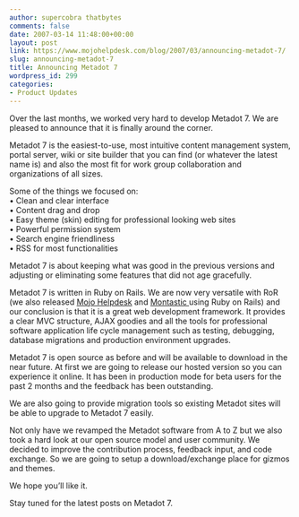 ```yaml
---
author: supercobra thatbytes
comments: false
date: 2007-03-14 11:48:00+00:00
layout: post
link: https://www.mojohelpdesk.com/blog/2007/03/announcing-metadot-7/
slug: announcing-metadot-7
title: Announcing Metadot 7
wordpress_id: 299
categories:
- Product Updates
---
```


Over the last months, we worked very hard to develop Metadot 7. We are pleased to announce that it is finally around the corner.  
  
Metadot 7 is the easiest-to-use, most intuitive content management system, portal server, wiki or site builder that you can find (or whatever the latest name is) and also the most fit for work group collaboration and organizations of all sizes.  
  
Some of the things we focused on:  
• Clean and clear interface  
• Content drag and drop  
• Easy theme (skin) editing for professional looking web sites  
• Powerful permission system  
• Search engine friendliness  
• RSS for most functionalities  
  
Metadot 7 is about keeping what was good in the previous versions and adjusting or eliminating some features that did not age gracefully.  
  
Metadot 7 is written in Ruby on Rails. We are now very versatile with RoR (we also released [Mojo Helpdesk](http://www.mojohelpdesk.com/) and [Montastic ](http://www.montastic.com/)using Ruby on Rails) and our conclusion is that it is a great web development framework. It provides a clear MVC structure, AJAX goodies and all the tools for professional software application life cycle management such as testing, debugging, database migrations and production environment upgrades.  
  
Metadot 7 is open source as before and will be available to download in the near future.  At first we are going to release our hosted version so you can experience it online. It has been in production mode for beta users for the past 2 months and the feedback has been outstanding.  
  
We are also going to provide migration tools so existing Metadot sites will be able to upgrade to Metadot 7 easily.  
  
Not only have we revamped the Metadot software from A to Z but we also took a hard look at our open source model and user community. We decided to improve the contribution process, feedback input, and code exchange. So we are going to setup a download/exchange place for gizmos and themes.  
  
We hope you’ll like it.  
  
Stay tuned for the latest posts on Metadot 7.
